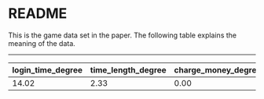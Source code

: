 README
===========================
This is the game data set in the paper. The following table explains the meaning of the data.

****
	

|login_time_degree|time_length_degree|charge_money_degree|boss_acount_degree|pk_acount_degree|copies_acount_degre|buy_equipment_money_degree|upgrade_equipment_money_degree|improve_skillst_money_degree|hero_decoration_money_degree|lottery_money_degree|speach_acount_degree|class_degree|
|---|---|---|---|---|---|---|---|---|---|---|---|---
|14.02|2.33|0.00|5.00|5.00|40.00|0.00|100.00|60.00|0.00|20.00|13.00|1.00 
